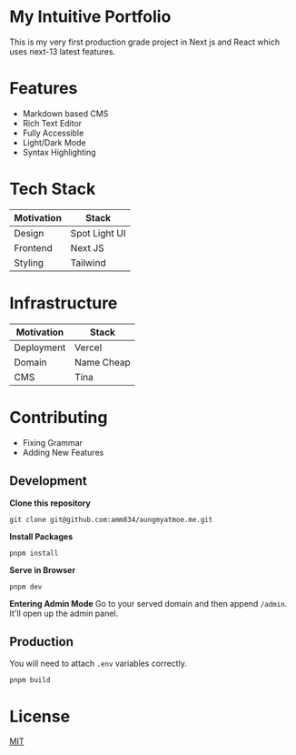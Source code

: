 # My Intuitive Portfolio

This is my very first production grade project in Next js and React which uses next-13 latest features.

# Features

- Markdown based CMS
- Rich Text Editor
- Fully Accessible
- Light/Dark Mode
- Syntax Highlighting

# Tech Stack

| Motivation | Stack         |
|------------|---------------|
| Design     | Spot Light UI |
| Frontend   | Next JS       |
| Styling    | Tailwind      |

# Infrastructure

| Motivation | Stack      |
|------------|------------|
| Deployment | Vercel     |
| Domain     | Name Cheap |
| CMS        | Tina       |

# Contributing

- Fixing Grammar
- Adding New Features

## Development

**Clone this repository**

``` 
git clone git@github.com:amm834/aungmyatmoe.me.git
```

**Install Packages**

``` 
pnpm install
```

**Serve in Browser**

``` 
pnpm dev
```

**Entering Admin Mode**
Go to your served domain and then append `/admin`. It'll open up the admin panel.

## Production

You will need to attach `.env` variables correctly.

``` 
pnpm build
```

# License

[MIT](LICENSE)
